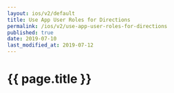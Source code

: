 ```yaml
---
layout: ios/v2/default
title: Use App User Roles for Directions
permalink: /ios/v2/use-app-user-roles-for-directions
published: true
date: 2019-07-10
last_modified_at: 2019-07-12
---
```


# {{ page.title }}
